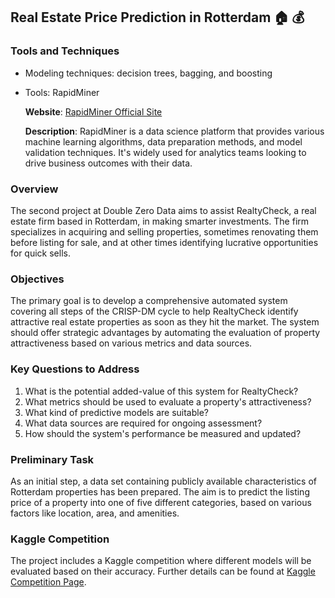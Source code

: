 ## Real Estate Price Prediction in Rotterdam 🏠 💰

### Tools and Techniques
- Modeling techniques: decision trees, bagging, and boosting
- Tools: RapidMiner

  **Website**: [RapidMiner Official Site](https://rapidminer.com)
  
  **Description**: RapidMiner is a data science platform that provides various machine learning algorithms, data preparation methods, and model validation techniques. It's widely used for analytics teams looking to drive business outcomes with their data.

### Overview
The second project at Double Zero Data aims to assist RealtyCheck, a real estate firm based in Rotterdam, in making smarter investments. The firm specializes in acquiring and selling properties, sometimes renovating them before listing for sale, and at other times identifying lucrative opportunities for quick sells. 

### Objectives
The primary goal is to develop a comprehensive automated system covering all steps of the CRISP-DM cycle to help RealtyCheck identify attractive real estate properties as soon as they hit the market. The system should offer strategic advantages by automating the evaluation of property attractiveness based on various metrics and data sources.

### Key Questions to Address
1. What is the potential added-value of this system for RealtyCheck?
2. What metrics should be used to evaluate a property's attractiveness?
3. What kind of predictive models are suitable?
4. What data sources are required for ongoing assessment?
5. How should the system's performance be measured and updated?

### Preliminary Task
As an initial step, a data set containing publicly available characteristics of Rotterdam properties has been prepared. The aim is to predict the listing price of a property into one of five different categories, based on various factors like location, area, and amenities.

### Kaggle Competition
The project includes a Kaggle competition where different models will be evaluated based on their accuracy. Further details can be found at [Kaggle Competition Page](https://www.kaggle.com/competitions/realtycheck-bdma2022).
